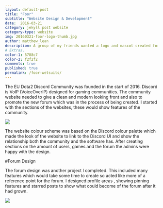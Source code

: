 ```yaml
---
layout: default-post
title: "Foor"
subtitle: "Website Design & Development"
date:  2016-03-21
category: jekyll post website
category-type: website
img: 20160321-foor-logo-thumb.jpg
author: matthew_lean
description: A group of my friends wanted a logo and mascot created for a team they were possibly making for an upcoming tournament and asked me if I could put something together for them.
# Extras.
color-1: 5788c7
color-2: f2f2f2
comments: true
published: true
permalink: /foor-wetsuits/
---
```


The EU Dota2 Discord Community was founded in the start of 2016. Discord is VoIP (VoiceOverIP) designed for gaming communities. The community website needed to give a clean and modern looking front and also to promote the new forum which was in the process of being created.
I started with the sections of the websites, these would show features of the community.

<div href="#" data-featherlight="{{ site.url }}/assets/site-post/discordSection.png" class="img" alt="EU Dota Discord Server"><img src="{{ site.url }}/assets/site-post/discordSection.png"></div>

The website colour scheme was based on the Discord colour palette which made the look of the website to link to the Discord UI and show the relationship both the community and the software has. After creating sections on the amount of users, games and the forum the admins were happy with the design.

#Forum Design

The forum design was another project I completed. This included many features which would take some time to create so acted like more of a reference point for the forum. I designed profile areas , showing pinning features and starred posts to show what could become of the forum after it had grown.

<div href="#" data-featherlight="{{ site.url }}/assets/site-post/forumdesign.jpg" class="img" alt="eSports team raptors text logo"><img src="{{ site.url }}/assets/site-post/forumdesign.jpg"></div>

